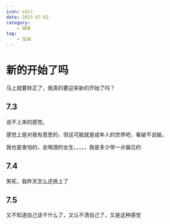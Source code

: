 ```yaml
---
icon: edit
date: 2023-07-02
category:
    - 随笔
tag:
    - 加油
---
```


# 新的开始了吗

马上就要转正了，我真的要迎来新的开始了吗？

## 7.3

说不上来的感觉。

感觉上是对我有意思的，但这可能就是成年人的世界吧，看破不说破。

我也是害怕的，会喝酒的女生，，，，，我是多少带一点偏见的

## 7.4

笑死，我昨天怎么还挑上了

## 7.5

又不知道自己该干什么了，又认不清自己了，又是这种感觉
